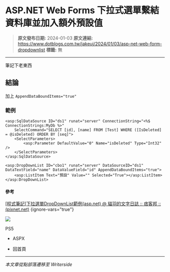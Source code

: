 # ASP.NET Web Forms 下拉式選單繫結資料庫並加入額外預設值

> **原文發布日期:** 2024-01-03
> **原文連結:** https://www.dotblogs.com.tw/jakeuj/2024/01/03/asp-net-web-form-dropdownlist
> **標籤:** 無

---

筆記下老東西

## 結論

加上 `AppendDataBoundItems="true"`

### 範例

```
<asp:SqlDataSource ID="ds1" runat="server" ConnectionString="<%$ ConnectionStrings:MyDb %>"
    SelectCommand="SELECT [id], [name] FROM [Test] WHERE ([IsDeleted] = @isDeleted) ORDER BY [seq]">
    <SelectParameters>
        <asp:Parameter DefaultValue="0" Name="isDeleted" Type="Int32" />
    </SelectParameters>
</asp:SqlDataSource>

<asp:DropDownList ID="cbo1" runat="server" DataSourceID="ds1" DataTextField="name" DataValueField="id" AppendDataBoundItems="true">
    <asp:ListItem Text="預設" Value="" Selected="True"></asp:ListItem>
</asp:DropDownList>
```

#### 參考

[[程式筆記]下拉選單DropDownList範例(asp.net) @ 貓羽的文字日誌 :: 痞客邦 :: (pixnet.net)](https://whitecat2.pixnet.net/blog/post/63515803-%5B%E7%A8%8B%E5%BC%8F%E7%AD%86%E8%A8%98%5D%E4%B8%8B%E6%8B%89%E9%81%B8%E5%96%AEdropdownli)
{ignore-vars="true"}

![](https://card.psnprofiles.com/1/jakeuj.png)

PS5

* ASPX

* 回首頁

---

*本文章從點部落遷移至 Writerside*
